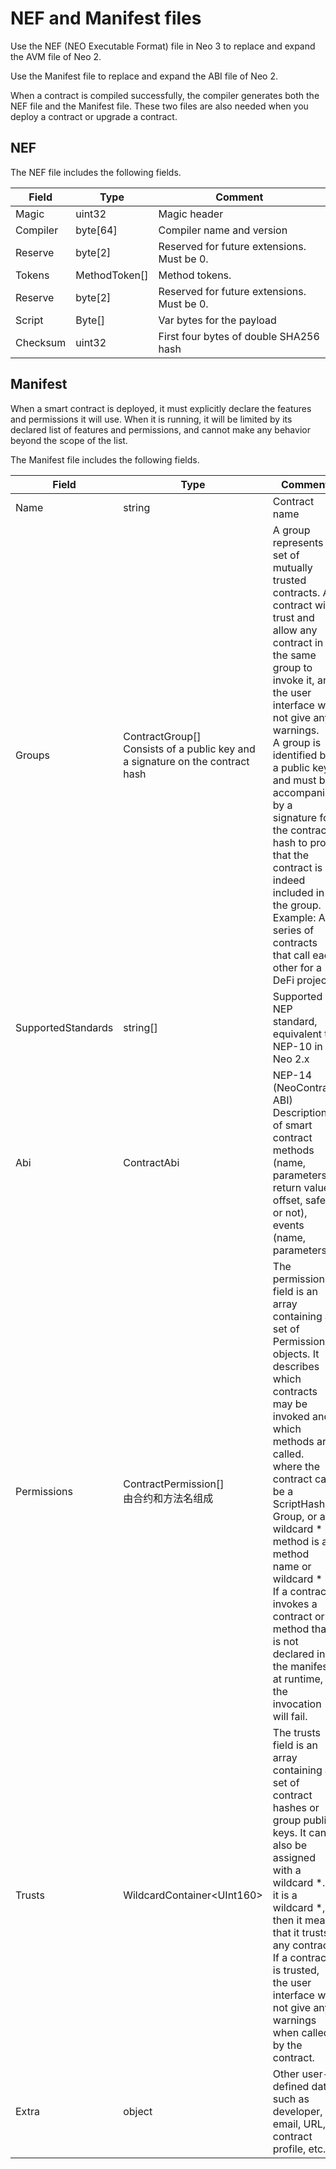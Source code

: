 # NEF and Manifest files

Use the NEF (NEO Executable Format) file in Neo 3 to replace and expand the AVM file of Neo 2.

Use the Manifest file to replace and expand the ABI file of Neo 2.

When a contract is compiled successfully, the compiler generates both the NEF file and the Manifest file. These two files are also needed when you deploy a contract or upgrade a contract.

## NEF

The NEF file includes the following fields.


| Field    | Type          | Comment                                    |
| -------- | ------------- | ------------------------------------------ |
| Magic    | uint32        | Magic header                               |
| Compiler | byte[64]      | Compiler name and version                  |
| Reserve  | byte[2]       | Reserved for future extensions. Must be 0. |
| Tokens   | MethodToken[] | Method tokens.                             |
| Reserve  | byte[2]       | Reserved for future extensions. Must be 0. |
| Script   | Byte[]        | Var bytes for the payload                  |
| Checksum | uint32        | First four bytes of double SHA256 hash     |

## Manifest

When a smart contract is deployed, it must explicitly declare the features and permissions it will use.
When it is running, it will be limited by its declared list of features and permissions, and cannot make any behavior beyond the scope of the list.

The Manifest file includes the following fields.

| Field              | Type                                                         | Comment                                                      |
| ------------------ | ------------------------------------------------------------ | ------------------------------------------------------------ |
| Name               | string                                                       | Contract name                                                |
| Groups             | ContractGroup[]<br>Consists of a public key and a signature on the contract hash | A group represents a set of mutually trusted contracts. A contract will trust and allow any contract in the same group to invoke it, and the user interface will not give any warnings.<br>A group is identified by a public key and must be accompanied by a signature for the contract hash to prove that the contract is indeed included in the group.<br>Example: A series of contracts that call each other for a DeFi project. |
| SupportedStandards | string[]                                                     | Supported NEP standard, equivalent to NEP-10 in Neo 2.x      |
| Abi                | ContractAbi                                                  | NEP-14 (NeoContract ABI)<br>Description of smart contract methods (name, parameters, return value, offset, safe or not), events (name, parameters) |
| Permissions        | ContractPermission[]<br>由合约和方法名组成                   | The permissions field is an array containing a set of Permission objects. It describes which contracts may be invoked and which methods are called.<br>where the contract can be a ScriptHash, a Group, or a wildcard *<br>method is a method name or wildcard *<br>If a contract invokes a contract or method that is not declared in the manifest at runtime, the invocation will fail. |
| Trusts             | WildcardContainer\<UInt160>                                  | The trusts field is an array containing a set of contract hashes or group public keys. It can also be assigned with a wildcard *. If it is a wildcard *, then it means that it trusts any contract.<br>If a contract is trusted, the user interface will not give any warnings when called by the contract. |
| Extra              | object                                                       | Other user-defined data, such as developer, email, URL, contract profile, etc. |

